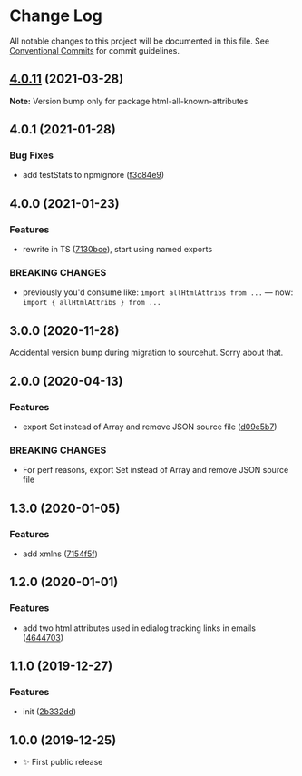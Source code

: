 # Change Log

All notable changes to this project will be documented in this file.
See [Conventional Commits](https://conventionalcommits.org) for commit guidelines.

## [4.0.11](https://github.com/codsen/codsen/compare/html-all-known-attributes@4.0.10...html-all-known-attributes@4.0.11) (2021-03-28)

**Note:** Version bump only for package html-all-known-attributes





## 4.0.1 (2021-01-28)

### Bug Fixes

- add testStats to npmignore ([f3c84e9](https://github.com/codsen/codsen/commit/f3c84e95afc5514214312f913692d85b2e12eb29))

## 4.0.0 (2021-01-23)

### Features

- rewrite in TS ([7130bce](https://github.com/codsen/codsen/commit/7130bcea11e81cf7e59c2127eae10e302e461e11)), start using named exports

### BREAKING CHANGES

- previously you'd consume like: `import allHtmlAttribs from ...` — now: `import { allHtmlAttribs } from ...`

## 3.0.0 (2020-11-28)

Accidental version bump during migration to sourcehut. Sorry about that.

## 2.0.0 (2020-04-13)

### Features

- export Set instead of Array and remove JSON source file ([d09e5b7](https://gitlab.com/codsen/codsen/commit/d09e5b7a592ef7b2bd5faef0eef0f7a78038a74f))

### BREAKING CHANGES

- For perf reasons, export Set instead of Array and remove JSON source file

## 1.3.0 (2020-01-05)

### Features

- add xmlns ([7154f5f](https://gitlab.com/codsen/codsen/commit/7154f5f29f3cdc16a8a561eb5724b537300366d4))

## 1.2.0 (2020-01-01)

### Features

- add two html attributes used in edialog tracking links in emails ([4644703](https://gitlab.com/codsen/codsen/commit/46447036e0bfdb5c5357ae510e6ac0e0dce6db75))

## 1.1.0 (2019-12-27)

### Features

- init ([2b332dd](https://gitlab.com/codsen/codsen/commit/2b332dd351aabfe6e284f50eba9a8b45471fbcd3))

## 1.0.0 (2019-12-25)

- ✨ First public release
